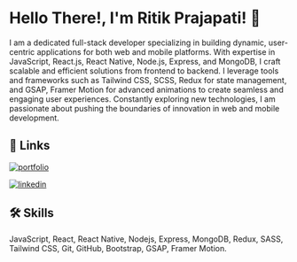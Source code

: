 
# Hello There!, I'm Ritik Prajapati! 👋


I am a dedicated full-stack developer specializing in building dynamic, user-centric applications for both web and mobile platforms. With expertise in JavaScript, React.js, React Native, Node.js, Express, and MongoDB, I craft scalable and efficient solutions from frontend to backend. I leverage tools and frameworks such as Tailwind CSS, SCSS, Redux for state management, and GSAP, Framer Motion for advanced animations to create seamless and engaging user experiences. Constantly exploring new technologies, I am passionate about pushing the boundaries of innovation in web and mobile development.


## 🔗 Links
[![portfolio](https://img.shields.io/badge/my_portfolio-000?style=for-the-badge&logo=ko-fi&logoColor=white)](https://ritikprajapati.netlify.app)

[![linkedin](https://img.shields.io/badge/linkedin-0A66C2?style=for-the-badge&logo=linkedin&logoColor=white)](https://www.linkedin.com/in/ritik-prajapati-666a8823a/)


## 🛠 Skills
JavaScript, React, React Native, Nodejs, Express, MongoDB, Redux, SASS, Tailwind CSS, Git, GitHub, Bootstrap, GSAP, Framer Motion.

